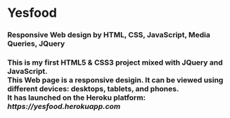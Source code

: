 # Yesfood
<h3>Responsive Web design by HTML, CSS, JavaScript, Media Queries, JQuery  </h3>

<h3>This is my first HTML5 & CSS3 project mixed with JQuery and JavaScript.<br>
This Web page is a responsive desigin. It can be viewed using different devices: desktops, tablets, and phones.<br>
<strong>It has launched on the Heroku platform: <i>https://yesfood.herokuapp.com</i> <strong></h3>
